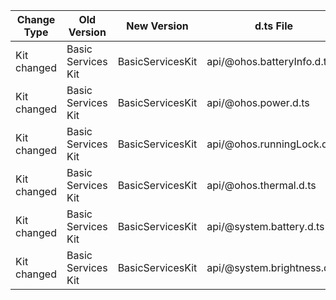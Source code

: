 | Change Type | Old Version | New Version | d.ts File |
| ---- | ------ | ------ | -------- |
|Kit changed|Basic Services Kit|BasicServicesKit|api/@ohos.batteryInfo.d.ts|
|Kit changed|Basic Services Kit|BasicServicesKit|api/@ohos.power.d.ts|
|Kit changed|Basic Services Kit|BasicServicesKit|api/@ohos.runningLock.d.ts|
|Kit changed|Basic Services Kit|BasicServicesKit|api/@ohos.thermal.d.ts|
|Kit changed|Basic Services Kit|BasicServicesKit|api/@system.battery.d.ts|
|Kit changed|Basic Services Kit|BasicServicesKit|api/@system.brightness.d.ts|
